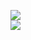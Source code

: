 [![](https://img.shields.io/badge/Made%20With-Github%20Spray-lightgrey.svg?style=for-the-badge&logo=github)](https://github.com/Annihil/github-spray#1877)  
[![](https://i.imgur.com/2DrTn0Z.gif)](https://github.com/Annihil/github-spray)